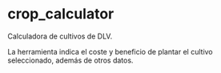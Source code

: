 # crop_calculator
Calculadora de cultivos de DLV.

La herramienta indica el coste y beneficio de plantar el cultivo seleccionado,
además de otros datos.



